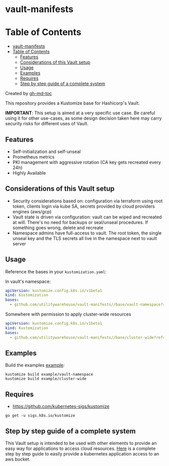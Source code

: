 # vault-manifests

# Table of Contents

- [vault-manifests](#vault-manifests)
- [Table of Contents](#table-of-contents)
  - [Features](#features)
  - [Considerations of this Vault setup](#considerations-of-this-vault-setup)
  - [Usage](#usage)
  - [Examples](#examples)
  - [Requires](#requires)
  - [Step by step guide of a complete system](#step-by-step-guide-of-a-complete-system)

Created by [gh-md-toc](https://github.com/ekalinin/github-markdown-toc)

This repository provides a Kustomize base for Hashicorp's Vault.

**IMPORTANT**: This setup is aimed at a very specific use case. Be careful using it for other use-cases, as some design decision taken here may carry security risks for different uses of Vault.

## Features

- Self-initialization and self-unseal
- Prometheus metrics
- PKI management with aggressive rotation (CA key gets recreated every 24h)
- Highly Available

## Considerations of this Vault setup

- Security considerations based on: configuration via terraform using root token, clients login via kube SA, secrets provided by cloud providers engines (aws/gcp)
- Vault state is driven via configuration: vault can be wiped and recreated at will. There's no need for backups or seal/unseal procedures. If something goes wrong, delete and recreate
- Namespace admins have full-access to vault. The root token, the single unseal key and the TLS secrets all live in the namespace next to vault server

## Usage

Reference the bases in your `kustomization.yaml`:

In vault's namespace:

```yaml
apiVersion: kustomize.config.k8s.io/v1beta1
kind: Kustomization
bases:
  - github.com/utilitywarehouse/vault-manifests//base/vault-namespace?ref=1.5.0-3
```

Somewhere with permission to apply cluster-wide resources

```yaml
apiVersion: kustomize.config.k8s.io/v1beta1
kind: Kustomization
bases:
  - github.com/utilitywarehouse/vault-manifests//base/cluster-wide?ref=1.5.0-3
```

## Examples

Build the examples [example](example/):

```
kustomize build example/vault-namespace
kustomize build example/cluster-wide
```

## Requires

- https://github.com/kubernetes-sigs/kustomize

```
go get -u sigs.k8s.io/kustomize
```

## Step by step guide of a complete system

This Vault setup is intended to be used with other elements to provide an easy way for applications to access cloud resources. [Here](complete-step-by-step-guide.md) is a complete step by step guide to easily provide a kubernetes application access to an aws bucket.
